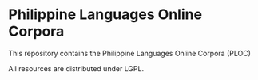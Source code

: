 # Philippine Languages Online Corpora
This repository contains the Philippine Languages Online Corpora (PLOC)

All resources are distributed under LGPL.

